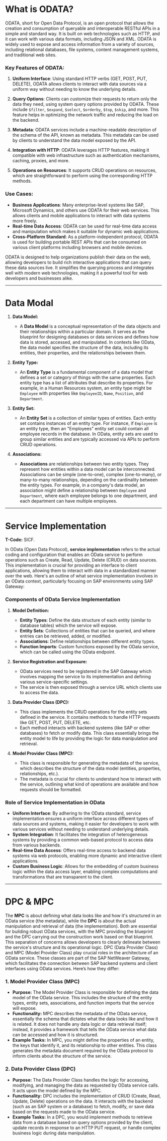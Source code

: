 # What is ODATA?

ODATA, short for Open Data Protocol, is an open protocol that allows the creation and consumption of queryable and interoperable RESTful APIs in a simple and standard way. It is built on web technologies such as HTTP, and it can work with various data formats, including JSON and XML. ODATA is widely used to expose and access information from a variety of sources, including relational databases, file systems, content management systems, and traditional web sites.

### Key Features of ODATA:

1. **Uniform Interface**: Using standard HTTP verbs (GET, POST, PUT, DELETE), ODATA allows clients to interact with data sources via a uniform way without needing to know the underlying details.

2. **Query Options**: Clients can customize their requests to return only the data they need, using system query options provided by ODATA. These include `$filter`, `$expand`, `$select`, `$orderby`, `$top`, `$skip`, and more. This feature helps in optimizing the network traffic and reducing the load on the backend.

3. **Metadata**: ODATA services include a machine-readable description of the schema of the API, known as metadata. This metadata can be used by clients to understand the data model exposed by the API.

4. **Integration with HTTP**: ODATA leverages HTTP features, making it compatible with web infrastructure such as authentication mechanisms, caching, proxies, and more.

5. **Operations on Resources**: It supports CRUD operations on resources, which are straightforward to perform using the corresponding HTTP methods.

### Use Cases:
- **Business Applications**: Many enterprise-level systems like SAP, Microsoft Dynamics, and others use ODATA for their web services. This allows clients and mobile applications to interact with data systems more freely.
- **Real-time Data Access**: ODATA can be used for real-time data access and manipulation which makes it suitable for dynamic web applications.
- **Cross-Platform Standard**: As a platform-independent protocol, ODATA is used for building portable REST APIs that can be consumed on various client platforms including browsers and mobile devices.

ODATA is designed to help organizations publish their data on the web, allowing developers to build rich interactive applications that can query these data sources live. It simplifies the querying process and integrates well with modern web technologies, making it a powerful tool for web developers and businesses alike.

--- 

# Data Modal 

1. **Data Model:**
   - A **Data Model** is a conceptual representation of the data objects and their relationships within a particular domain. It serves as the blueprint for designing databases or data services and defines how data is stored, accessed, and manipulated. In contexts like OData, the data model specifies the structure of the data, including its entities, their properties, and the relationships between them.

2. **Entity Type:**
   - An **Entity Type** is a fundamental component of a data model that defines a set or category of things with the same properties. Each entity type has a list of attributes that describe its properties. For example, in a Human Resources system, an entity type might be `Employee` with properties like `EmployeeID`, `Name`, `Position`, and `Department`.

3. **Entity Set:**
   - An **Entity Set** is a collection of similar types of entities. Each entity set contains instances of an entity type. For instance, if `Employee` is an entity type, then an "Employees" entity set could contain all employee records in the database. In OData, entity sets are used to group similar entities and are typically accessed via APIs to perform CRUD operations.

4. **Associations:**
   - **Associations** are relationships between two entity types. They represent how entities within a data model can be interconnected. Associations can be simple (one-to-one), complex (one-to-many), or many-to-many relationships, depending on the cardinality between the entity types. For example, in a company's data model, an association might define a relationship between `Employee` and `Department`, where each employee belongs to one department, and each department can have multiple employees.

--- 

# Service Implementation 

**T-Code:** SICF. 

In OData (Open Data Protocol), **service implementation** refers to the actual coding and configuration that enables an OData service to perform operations such as Create, Read, Update, Delete (CRUD) on data sources. This implementation is crucial for providing an interface to client applications, allowing them to interact with data in a standardized manner over the web. Here's an outline of what service implementation involves in an OData context, particularly focusing on SAP environments using SAP Gateway:

### Components of OData Service Implementation
1. **Model Definition:**
   - **Entity Types**: Define the data structure of each entity (similar to database tables) which the service will expose.
   - **Entity Sets**: Collections of entities that can be queried, and where entries can be retrieved, added, or modified.
   - **Associations**: Define relationships between different entity types.
   - **Function Imports**: Custom functions exposed by the OData service, which can be called using the OData endpoint.

2. **Service Registration and Exposure:**
   - OData services need to be registered in the SAP Gateway which involves mapping the service to its implementation and defining various service-specific settings.
   - The service is then exposed through a service URL which clients use to access the data.

3. **Data Provider Class (DPC):**
   - This class implements the CRUD operations for the entity sets defined in the service. It contains methods to handle HTTP requests like GET, POST, PUT, DELETE, etc.
   - Each method interacts with backend systems (like SAP or other databases) to fetch or modify data. This class essentially brings the entity model to life by providing the logic for data manipulation and retrieval.

4. **Model Provider Class (MPC):**
   - This class is responsible for generating the metadata of the service, which describes the structure of the data model (entities, properties, relationships, etc.).
   - The metadata is crucial for clients to understand how to interact with the service, outlining what kind of operations are available and how requests should be formatted.

### Role of Service Implementation in OData
- **Uniform Interface**: By adhering to the OData standard, service implementation ensures a uniform interface across different types of data sources and systems, making it easier for developers to work with various services without needing to understand underlying details.
- **System Integration**: It facilitates the integration of heterogeneous systems by providing a common web-based protocol to access data from various backends.
- **Real-time Data Access**: Offers real-time access to backend data systems via web protocols, enabling more dynamic and interactive client applications.
- **Custom Business Logic**: Allows for the embedding of custom business logic within the data access layer, enabling complex computations and transformations that are transparent to the client.

--- 

# DPC & MPC

The **MPC** is about defining what data looks like and how it's structured in an OData service (the metadata), while the **DPC** is about the actual manipulation and retrieval of data (the implementation). Both are essential for building robust OData services, with the MPC providing the blueprint and the DPC carrying out the construction work based on that blueprint. This separation of concerns allows developers to clearly delineate between the service's structure and its operational logic.
DPC (Data Provider Class) and MPC (Model Provider Class) play crucial roles in the architecture of an OData service. These classes are part of the SAP NetWeaver Gateway, which facilitates the connection between SAP backend systems and client interfaces using OData services. Here’s how they differ:

### 1. Model Provider Class (MPC)
- **Purpose:** The Model Provider Class is responsible for defining the data model of the OData service. This includes the structure of the entity types, entity sets, associations, and function imports that the service will expose.
- **Functionality:** MPC describes the metadata of the OData service, essentially the schema that dictates what the data looks like and how it is related. It does not handle any data logic or data retrieval itself; instead, it provides a framework that tells the OData service what data can be accessed and how it is structured.
- **Example Tasks:** In MPC, you might define the properties of an entity, the keys that identify it, and its relationship to other entities. This class generates the metadata document required by the OData protocol to inform clients about the structure of the service.

### 2. Data Provider Class (DPC)
- **Purpose:** The Data Provider Class handles the logic for accessing, modifying, and managing the data as requested by OData service calls. It acts upon the model defined by the MPC.
- **Functionality:** DPC includes the implementation of CRUD (Create, Read, Update, Delete) operations on the data. It interacts with the backend (such as an SAP system or a database) to fetch, modify, or save data based on the requests made to the OData service.
- **Example Tasks:** In a DPC, you would implement methods to retrieve data from a database based on query options provided by the client, update records in response to an HTTP PUT request, or handle complex business logic during data manipulation.




